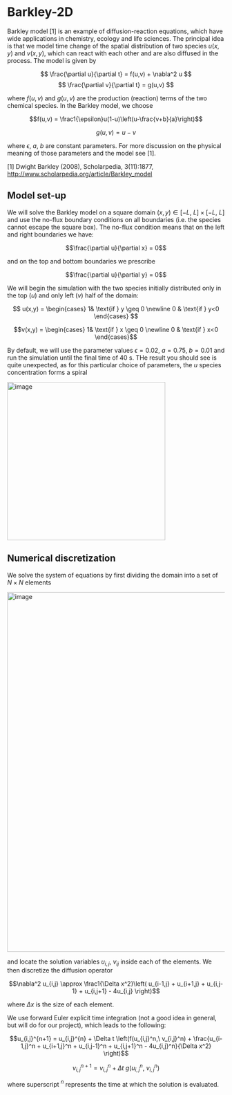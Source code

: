 # Barkley-2D
Barkley model [1] is an example of diffusion-reaction equations, which have wide applications in chemistry, ecology and life sciences. The principal idea is that we model time change of the spatial distribution of two species $u(x,y)$ and $v(x,y)$, which can react with each other and are also diffused in the process. The model is given by

 $$ \frac{\partial u}{\partial t} = f(u,v) + \nabla^2 u   $$
 $$ \frac{\partial v}{\partial t} = g(u,v) $$

where $f(u,v)$ and $g(u,v)$ are the production (reaction) terms of the two chemical species. In the Barkley model, we choose

$$f(u,v) = \frac1{\epsilon}u(1-u)\left(u-\frac{v+b}{a}\right)$$

$$g(u,v) = u - v$$

where $\epsilon$, $a$, $b$ are constant parameters. For more discussion on the physical meaning of those parameters and the model see [1]. 

[1]  Dwight Barkley (2008), Scholarpedia, 3(11):1877, http://www.scholarpedia.org/article/Barkley_model

## Model set-up
We will solve the Barkley model on a square domain $(x,y) \in [-L,\ L] \times [-L,\ L]$ and use  the no-flux boundary conditions on all boundaries (i.e. the species cannot escape the square box). The no-flux condition means that on the left and right boundaries we have:

$$\frac{\partial u}{\partial x} = 0$$

and on the top and bottom boundaries we prescribe

$$\frac{\partial u}{\partial y} = 0$$

We will begin the simulation with the two species initially distributed only in the top ($u$) and only left ($v$) half of the domain:

$$ u(x,y) = \begin{cases}  1& \text{if } y 
\geq 0 \newline 0 & \text{if } y<0 \end{cases} $$

$$v(x,y) = \begin{cases}  1& \text{if } x 
\geq 0 \newline 0 & \text{if } x<0 \end{cases}$$

By default, we will use the parameter values $\epsilon = 0.02$, $a = 0.75$, $b=0.01$ and run the simulation until the final time of 40 s. THe result you should see is quite unexpected, as for this particular choice of parameters, the $u$ species concentration forms a spiral

<img width="366" alt="image" src="https://github.com/user-attachments/assets/631f17a2-9e59-4348-9647-f416fc48b9ad" />

## Numerical discretization

We solve the system of equations by first dividing the domain into a set of $N \times N$ elements

<img width="832" alt="image" src="https://github.com/user-attachments/assets/b330a24a-294b-45f7-a33f-6380e2429045" />

and locate the solution variables $u_{i,j}$, $v_{ij}$ inside each of the elements. We then discretize the diffusion operator

$$\nabla^2 u_{i,j} \approx \frac1{\Delta x^2}\left( u_{i-1,j} + u_{i+1,j} + u_{i,j-1} + u_{i,j+1} - 4u_{i,j} \right)$$

where $\Delta x$ is the size of each element.

We use forward Euler explicit time integration (not a good idea in general, but will do for our project), which leads to the following:

$$u_{i,j}^{n+1} = u_{i,j}^{n} + \Delta t \left(f(u_{i,j}^n,\ v_{i,j}^n) + \frac{u_{i-1,j}^n + u_{i+1,j}^n + u_{i,j-1}^n + u_{i,j+1}^n - 4u_{i,j}^n}{\Delta x^2}   \right)$$

$$v_{i,j}^{n+1} = v_{i,j}^{n} + \Delta t\ g(u_{i,j}^n,\ v_{i,j}^n) $$

where superscript $^n$ represents the time at which the solution is evaluated. 





